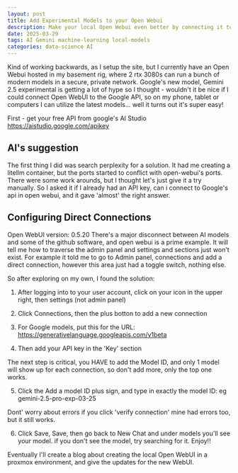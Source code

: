 ```yaml
---
layout: post
title: Add Experimental Models to your Open Webui
description: Make your local Open Webui even better by connecting it to free experimental models by Google/Facebook/OpenAI
date: 2025-03-29
tags: AI Gemini machine-learning local-models
categories: data-science AI
---
```


Kind of working backwards, as I setup the site, but I currently have an Open Webui hosted in my basement rig, where 2 rtx 3080s can run a bunch of modern models in a secure, private network. Google's new model, Gemini 2.5 experimental is getting a lot of hype so I thought - wouldn't it be nice if I could connect Open WebUI to the Google API, so on my phone, tablet or computers I can utilize the latest models... well it turns out it's super easy!

First - get your free API from google's AI Studio https://aistudio.google.com/apikey

## AI's suggestion

The first thing I did was search perplexity for a solution. It had me creating a litellm container, but the ports started to conflict with open-webui's ports. There were some work arounds, but I thought let's just give it a try manually. So I asked it if I already had an API key, can i connect to Google's api in open webui, and it gave 'almost' the right answer.

## Configuring Direct Connections

Open WebUI version: 0.5.20
There's a major disconnect between AI models and some of the github software, and open webui is a prime example. It will tell me how to traverse the admin panel and settings and sections just won't exist. For example it told me to go to Admin panel, connections and add a direct connection, however this area just had a toggle switch, nothing else.

So after exploring on my own, I found the solution:

1. After logging into to your user account, click on your icon in the upper right, then settings (not admin panel)

2. Click Connections, then the plus botton to add a new connection

3. For Google models, put this for the URL: https://generativelanguage.googleapis.com/v1beta

4. Then add your API key in the 'Key' section

The next step is critical, you HAVE to add the Model ID, and only 1 model will show up for each connection, so don't add more, only the top one works.

5. Click the Add a model ID plus sign, and type in exactly the model ID: eg gemini-2.5-pro-exp-03-25

Dont' worry about errors if you click 'verify connection' mine had errors too, but it still works.

6. Click Save, Save, then go back to New Chat and under models you'll see your model. if you don't see the model, try searching for it. Enjoy!!

Eventually I'll create a blog about creating the local Open WebUI in a proxmox environment, and give the updates for the new WebUI.